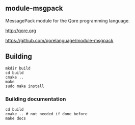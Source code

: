## module-msgpack

MessagePack module for the Qore programming language.

http://qore.org

https://github.com/qorelanguage/module-msgpack

## Building

```
mkdir build
cd build
cmake ..
make
sudo make install
```

### Building documentation

```
cd build
cmake .. # not needed if done before
make docs
```
